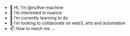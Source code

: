 - 👋 Hi, I’m @nu9ve-machine
- 👀 I’m interested in nuance
- 🌱 I’m currently learning to do
- 💞️ I’m looking to collaborate on web3, arts and automation
- 📫 How to reach me ...

<!---
nu9ve-machine/nu9ve-machine is a ✨ special ✨ repository because its `README.md` (this file) appears on your GitHub profile.
You can click the Preview link to take a look at your changes.
--->
